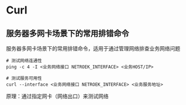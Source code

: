 # Curl

## 服务器多网卡场景下的常用排错命令

服务器多网卡场景下的常用排错命令，适用于通过管理网络排查业务网络问题

```
# 测试网络连通性
ping -c 4 -I <业务网络接口 NETROEK_INTERFACE> <业务HOST/IP>

# 测试服务可用性
curl --interface <业务网络接口 NETROEK_INTERFACE> <业务服务地址>
```

原理：通过指定网卡（网络出口）来测试网络
